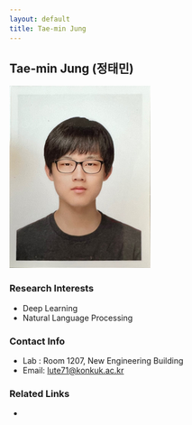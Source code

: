 ```yaml
---
layout: default
title: Tae-min Jung
---
```


## Tae-min Jung (정태민)
![alt_text](../assets/img/profile_TaeminJung.png)


### Research Interests
* Deep Learning
* Natural Language Processing

### Contact Info
* Lab : Room 1207, New Engineering Building
* Email: lute71@konkuk.ac.kr

### Related Links
*
